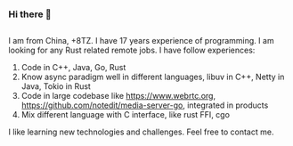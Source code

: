 ### Hi there 👋

##
I am from China, +8TZ. I have 17 years experience of programming. I am looking for any Rust related remote jobs. I have follow experiences:

1. Code in C++, Java, Go, Rust
2. Know async paradigm well in different languages, libuv in C++, Netty in Java, Tokio in Rust
3. Code in large codebase like <https://www.webrtc.org>, <https://github.com/notedit/media-server-go>, integrated in products
4. Mix different language with C interface, like rust FFI, cgo

I like learning new technologies and challenges. Feel free to contact me.